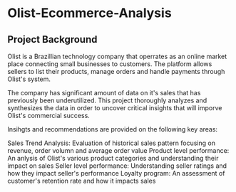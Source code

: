 # Olist-Ecommerce-Analysis

## Project Background
Olist is a Brazillian technology company that operrates as an online market place connecting small businesses to customers. The platform allows sellers to list their products, manage orders and handle payments through Olist's system.

The company has significant amount of data on it's sales that has previously been underutilized. This project thoroughly analyzes and synthesizes the data in order to uncover critical insights that will imporve Olist's commercial success.

Insihgts and recommendations are provided on the following key areas:

Sales Trend Analysis: Evaluation of historical sales pattern focusing on revenue, order volumn and average order value
Product level performance: An anlysis of Olist's various product categories and understanding their impact on sales
Seller level performance: Understanding seller ratings and how they impact seller's performance
Loyalty program: An assessment of customer's retention rate and how it impacts sales



